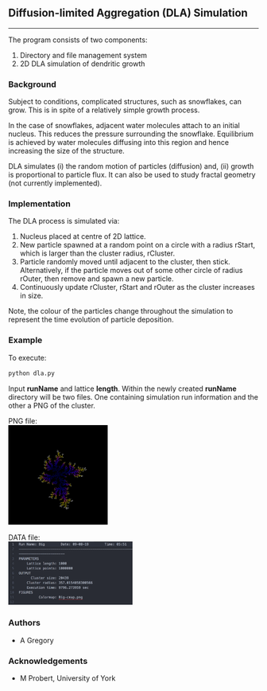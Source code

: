 ## Diffusion-limited Aggregation (DLA) Simulation

---

The program consists of two components:
1. Directory and file management system
1. 2D DLA simulation of dendritic growth

### Background

Subject to conditions, complicated structures, such as snowflakes, can grow. This is in spite of a relatively simple growth process.

In the case of snowflakes, adjacent water molecules attach to an initial nucleus. This reduces the pressure surrounding the snowflake. Equilibrium is achieved by water molecules diffusing into this region and hence increasing the size of the structure.

DLA simulates (i) the random motion of particles (diffusion) and, (ii) growth is proportional to particle flux. It can also be used to study fractal geometry (not currently implemented).

### Implementation

The DLA process is simulated via:

1. Nucleus placed at centre of 2D lattice.
1. New particle spawned at a random point on a circle with a radius rStart, which is larger than the cluster radius, rCluster.
1. Particle randomly moved until adjacent to the cluster, then stick. Alternatively, if the particle moves out of some other circle of radius rOuter, then remove and spawn a new particle.
1. Continuously update rCluster, rStart and rOuter as the cluster increases in size.

Note, the colour of the particles change throughout the simulation to represent the time evolution of particle deposition.

### Example

To execute:

``` python
python dla.py
```

Input __runName__ and lattice __length__. Within the newly created __runName__ directory will be two files. One containing simulation run information and the other a PNG of the cluster.

PNG file: <br/>
<img src="Images/Big-cmap.png" width="200">

DATA file: <br/>
<img src="Images/Big-example.png" width="250">

### Authors

- A Gregory

### Acknowledgements

- M Probert, University of York
